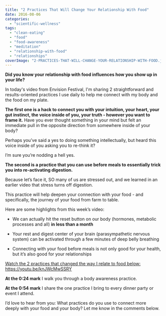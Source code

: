 ```yaml
---
title: "2 Practices That Will Change Your Relationship With Food"
date: 2016-08-06
categories: 
  - "scientific-wellness"
tags: 
  - "clean-eating"
  - "food"
  - "food-awareness"
  - "meditation"
  - "relationship-with-food"
  - "relationships"
coverImage: "2-PRACTICES-THAT-WILL-CHANGE-YOUR-RELATIONSHIP-WITH-FOOD.jpg"
---
```


**Did you know your relationship with food influences how you show up in your life?**

In today's video from Envision Festival, I'm sharing 2 straightforward and results-oriented practices I use daily to help me connect with my body and the food on my plate.

**The first one is a hack to connect you with your intuition, your heart, your gut instinct, the voice inside of you, your truth - however you want to frame it.** Have you ever thought something in your mind but felt an immediate pull in the opposite direction from somewhere inside of your body?

Perhaps you’ve said a yes to doing something intellectually, but heard this voice inside of you asking you to re-think it?

I’m sure you’re nodding a hell yes.

**The second is a practice that you can use before meals to essentially trick you into re-activating digestion.**

Because let’s face it, SO many of us are stressed out, and we learned in an earlier video that stress turns off digestion.

This practice will help deepen your connection with your food - and specifically, the journey of your food from farm to table.

Here are some highlights from this week’s video:

- We can actually hit the reset button on our body (hormones, metabolic processes and all) **in less than a month**
    
- Your rest and digest center of your brain (parasympathetic nervous system) can be activated through a few minutes of deep belly breathing
    
- Connecting with your food before meals is not only good for your health, but it’s also good for your relationships
    

[Watch the 2 practices that changed the way I relate to food below:](https://youtu.be/knJWcMwSSRY) https://youtu.be/knJWcMwSSRY

**At the 0:24 mark** I walk you through a body awareness practice.

**At the 0:54 mark** I share the one practice I bring to every dinner party or event I attend.

I’d love to hear from you: What practices do you use to connect more deeply with your food and your body? Let me know in the comments below.
